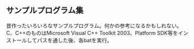 ## サンプルプログラム集

昔作ったいろいろなサンプルプログラム。何かの参考になるかもしれない。  
C、C++のものはMicrosoft Visual C++ Toolkit 2003、Platform SDK等をインストールしてパスを通した後、各batを実行。
